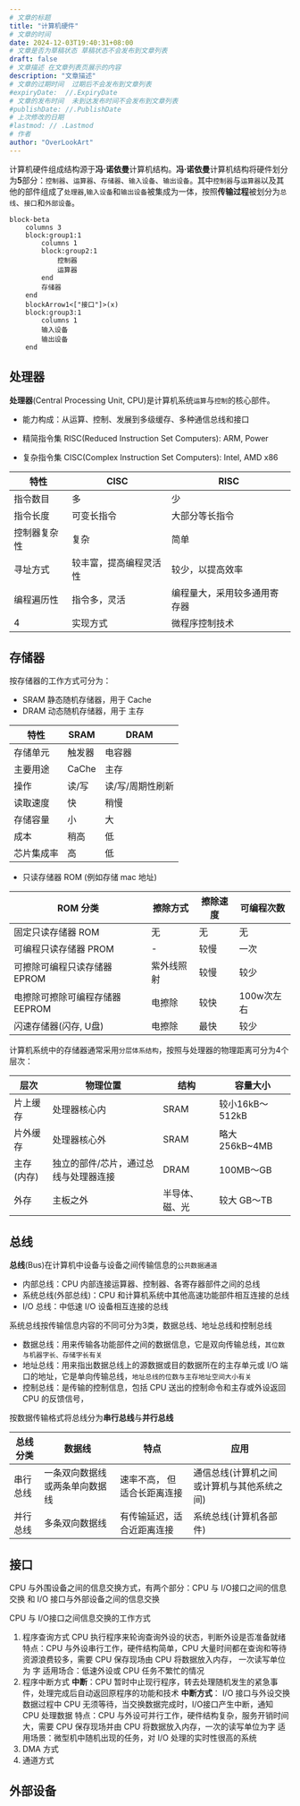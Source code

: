 ```yaml
---
# 文章的标题
title: "计算机硬件"
# 文章的时间
date: 2024-12-03T19:40:31+08:00
# 文章是否为草稿状态 草稿状态不会发布到文章列表
draft: false
# 文章描述 在文章列表页展示的内容
description: "文章描述"
# 文章的过期时间  过期后不会发布到文章列表
#expiryDate:  //.ExpiryDate
# 文章的发布时间  未到达发布时间不会发布到文章列表
#publishDate: //.PublishDate
# 上次修改的日期
#lastmod: // .Lastmod
# 作者
author: "OverLookArt"
---
```


计算机硬件组成结构源于**冯·诺依曼**计算机结构。**冯·诺依曼**计算机结构将硬件划分为**5**部分：`控制器`、`运算器`、`存储器`、`输入设备`、`输出设备`。其中`控制器`与`运算器`以及其他的部件组成了`处理器`,`输入设备`和`输出设备`被集成为一体，按照**传输过程**被划分为`总线`、`接口`和`外部设备`。

``` mermaid
block-beta
    columns 3
    block:group1:1
        columns 1
        block:group2:1
            控制器
            运算器
        end
        存储器
    end
    blockArrow1<["接口"]>(x)
    block:group3:1
        columns 1
        输入设备 
        输出设备
    end
```

## 处理器

**处理器**(Central Processing Unit, CPU)是计算机系统`运算`与`控制`的核心部件。

* 能力构成：从运算、控制、发展到多级缓存、多种通信总线和接口

* 精简指令集 RISC(Reduced Instruction Set Computers): ARM, Power 
* 复杂指令集 CISC(Complex Instruction Set Computers): Intel, AMD x86

|特性|CISC|RISC|
|---|---|---|
|指令数目|多|少|
|指令长度|可变长指令|大部分等长指令|
|控制器复杂性|复杂|简单|
|寻址方式|较丰富，提高编程灵活性|较少，以提高效率|
|编程遍历性|指令多，灵活|编程量大，采用较多通用寄存器|
4|实现方式|微程序控制技术|采用硬布线逻辑控制优化编译程序，采用流水线技术|

## 存储器

按存储器的工作方式可分为：

* SRAM 静态随机存储器，用于 Cache
* DRAM 动态随机存储器，用于 主存

| 特性 | SRAM | DRAM |
| --- | --- | --- |
| 存储单元 | 触发器 | 电容器 |
| 主要用途 | CaChe | 主存 |
| 操作 | 读/写 | 读/写/周期性刷新 |
| 读取速度 | 快 | 稍慢 |
| 存储容量 | 小 | 大 |
| 成本 | 稍高 | 低 |
| 芯片集成率 | 高 | 低 |

* 只读存储器 ROM (例如存储 mac 地址)

| ROM 分类 | 擦除方式 | 擦除速度 | 可编程次数 |
| --- | --- | --- | --- |
| 固定只读存储器 ROM | 无 | 无 | 无 |
| 可编程只读存储器 PROM | - | 较慢 | 一次 |
| 可擦除可编程只读存储器 EPROM | 紫外线照射 | 较慢 | 较少 |
| 电擦除可擦除可编程存储器 EEPROM | 电擦除 | 较快 | 100w次左右 |
| 闪速存储器(闪存, U盘) | 电擦除 | 最快 | 较少 |

计算机系统中的存储器通常采用`分层体系结构`，按照与处理器的物理距离可分为4个层次：

| 层次 | 物理位置 | 结构 | 容量大小 |
| --- | --- | --- | --- |
| 片上缓存 | 处理器核心内 | SRAM | 较小16kB～512kB |
| 片外缓存 | 处理器核心外 | SRAM | 略大256kB~4MB |
| 主存(内存) | 独立的部件/芯片，通过总线与处理器连接 | DRAM | 100MB～GB |
| 外存 | 主板之外 | 半导体、磁、光 | 较大 GB～TB |

## 总线

**总线**(Bus)在计算机中设备与设备之间传输信息的`公共数据通道`

* 内部总线：CPU 内部连接运算器、控制器、各寄存器部件之间的总线  
* 系统总线(外部总线)：CPU 和计算机系统中其他高速功能部件相互连接的总线
* I/O 总线：中低速 I/O 设备相互连接的总线

系统总线按传输信息内容的不同可分为3类，数据总线、地址总线和控制总线

* 数据总线：用来传输各功能部件之间的数据信息，它是双向传输总线，`其位数与机器字长、存储字长有关`  
* 地址总线：用来指出数据总线上的源数据或目的数据所在的主存单元或 I/O 端口的地址，它是单向传输总线，`地址总线的位数与主存地址空间大小有关`
* 控制总线：是传输的控制信息，包括 CPU 送出的控制命令和主存或外设返回 CPU 的反馈信号，
  
按数据传输格式将总线分为**串行总线**与**并行总线**

| 总线分类 | 数据线 | 特点 | 应用 |
| --- | --- | --- | --- |
| 串行总线 | 一条双向数据线或两条单向数据线 | 速率不高， 但适合长距离连接 | 通信总线(计算机之间或计算机与其他系统之间) |
| 并行总线 | 多条双向数据线 | 有传输延迟，适合近距离连接 | 系统总线(计算机各部件) |

## 接口

CPU 与外围设备之间的信息交换方式，有两个部分：CPU 与 I/O接口之间的信息交换 和 I/O 接口与外部设备之间的信息交换

CPU 与 I/O接口之间信息交换的工作方式

1. 程序查询方式
   CPU 执行程序来轮询查询外设的状态，判断外设是否准备就绪
   特点：CPU 与外设串行工作，硬件结构简单，CPU 大量时间都在查询和等待资源浪费较多，需要 CPU 保存现场由 CPU 将数据放入内存， 一次读写单位为 字
   适用场合：低速外设或 CPU 任务不繁忙的情况
2. 程序中断方式
   **中断**：CPU 暂时中止现行程序，转去处理随机发生的紧急事件，处理完成后自动返回原程序的功能和技术
   **中断方式**： I/O 接口与外设交换数据过程中 CPU 无须等待，当交换数据完成时，I/O接口产生中断，通知 CPU 处理数据
   特点：CPU 与外设可并行工作，硬件结构复杂，服务开销时间大，需要 CPU 保存现场并由 CPU 将数据放入内存，一次的读写单位为字
   适用场景：微型机中随机出现的任务，对 I/O 处理的实时性很高的系统
3. DMA 方式
4. 通道方式




## 外部设备